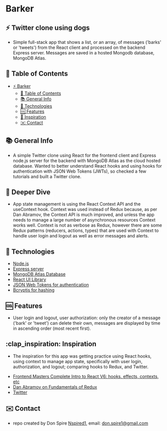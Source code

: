 # Barker

## :zap: Twitter clone using dogs

- Simple full-stack app that shows a list, or an array, of messages ('barks' or 'tweets') from the React client and processed on the backend Express server. Messages are saved in a hosted Mongodb database, MongoDB Atlas.

## :page_facing_up: Table of Contents

- [:zap: Barker](#zap-Barker)
  - [:page_facing_up: Table of Contents](#page_facing_up-table-of-contents)
  - [:books: General Info](#books-general-info)
  - [:signal_strength: Technologies](#signal_strength_technologies)
  - [:cool: Features](#cool-features)
  - [:clap: Inspiration](#clap-inspiration)
  - [:envelope: Contact](#envelope-contact)

## :books: General Info

- A simple Twitter clone using React for the frontend client and Express node.js server for the backend with MongoDB Atlas as the cloud hosted database. Wanted to better understand React hooks and using hooks for authentication with JSON Web Tokens (JWTs), so checked a few tutorials and built a Twitter clone.

## :microscope: Deeper Dive

- App state management is using the React Context API and the useContext hook. Context was used instead of Redux because, as per Dan Abramov, the Context API is much improved, and unless the app needs to manage a large number of asynchronous resources Context works well. Context is not as verbose as Redux, however there are some Redux patterns (reducers, actions, types) that are used with Context to handle user login and logout as well as error messages and alerts.

## :signal_strength: Technologies

- [Node.js ](https://nodejs.org/en/)
- [Express server](https://expressjs.com/)
- [MongoDB Atlas Database](https://www.mongodb.com/cloud/atlas)
- [React UI Library](https://reactjs.org/)
- [JSON Web Tokens for authentication](https://www.npmjs.com/package/jsonwebtoken)
- [Bcryptjs for hashing](https://www.npmjs.com/package/bcryptjs)

## :cool: Features

- User login and logout, user authorization: only the creator of a message ('bark' or 'tweet') can delete their own, messages are displayed by time in ascending order (most recent first).

## :clap_inspiration: Inspiration

- The inspiration for this app was getting practice using React hooks, using context to manage app state, specifically with user login, authorization, and logout; comparing hooks to Redux, and Twitter.

* [Frontend Masters Complete Intro to React V6: hooks, effects, contexts, etc](https://frontendmasters.com/courses/complete-react-v6/)
* [Dan Abramov on Fundamentals of Redux](https://egghead.io/courses/fundamentals-of-redux-course-from-dan-abramov-bd5cc867)
* [Twitter](https://twitter.com/)

## :envelope: Contact

- repo created by Don Spire [Nspired1](https://github.com/Nspired1/barker4), email: don.spire1@gmail.com
